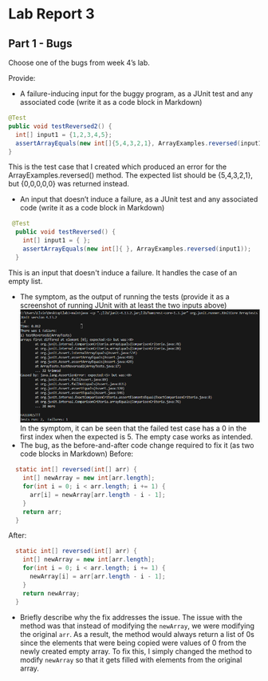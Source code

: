# Lab Report 3

## Part 1 - Bugs
Choose one of the bugs from week 4’s lab.

Provide:
- A failure-inducing input for the buggy program, as a JUnit test and any associated code (write it as a code block in Markdown)
```java
@Test
public void testReversed2() {
  int[] input1 = {1,2,3,4,5};
  assertArrayEquals(new int[]{5,4,3,2,1}, ArrayExamples.reversed(input1));
}
```
This is the test case that I created which produced an error for the ArrayExamples.reversed() method. The expected list should be {5,4,3,2,1}, but {0,0,0,0,0} was returned instead. 

- An input that doesn’t induce a failure, as a JUnit test and any associated code (write it as a code block in Markdown)
```java
 @Test
  public void testReversed() {
    int[] input1 = { };
    assertArrayEquals(new int[]{ }, ArrayExamples.reversed(input1));
  }
```
This is an input that doesn't induce a failure. It handles the case of an empty list. 
- The symptom, as the output of running the tests (provide it as a screenshot of running JUnit with at least the two inputs above)  
![Image](lab3_failures.png)
In the symptom, it can be seen that the failed test case has a 0 in the first index when the expected is 5. The empty case works as intended.
- The bug, as the before-and-after code change required to fix it (as two code blocks in Markdown)
Before:
```java
  static int[] reversed(int[] arr) {
    int[] newArray = new int[arr.length];
    for(int i = 0; i < arr.length; i += 1) {
      arr[i] = newArray[arr.length - i - 1];
    }
    return arr;
  }
```
After:
```java
  static int[] reversed(int[] arr) {
    int[] newArray = new int[arr.length];
    for(int i = 0; i < arr.length; i += 1) {
      newArray[i] = arr[arr.length - i - 1];
    }
    return newArray;
  }
```
- Briefly describe why the fix addresses the issue.
The issue with the method was that instead of modifying the `newArray`, we were modifying the original `arr`. As a result, the method would always return a list of 0s since the elements that were being copied were values of 0 from the newly created empty array. To fix this, I simply changed the method to modify `newArray` so that it gets filled with elements from the original array. 
